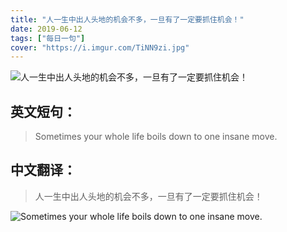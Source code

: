 ```yaml
---
title: "人一生中出人头地的机会不多，一旦有了一定要抓住机会！"
date: 2019-06-12
tags: ["每日一句"]
cover: "https://i.imgur.com/TiNN9zi.jpg"
---
```


![人一生中出人头地的机会不多，一旦有了一定要抓住机会！](https://i.imgur.com/7Tdg9qz.jpg)

## 英文短句：
> Sometimes your whole life boils down to one insane move.

<!--more-->

## 中文翻译：
> 人一生中出人头地的机会不多，一旦有了一定要抓住机会！

![Sometimes your whole life boils down to one insane move.](https://i.imgur.com/WAMLXKm.jpg)

